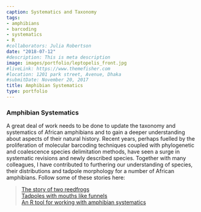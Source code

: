 ```yaml
---
caption: Systematics and Taxonomy
tags:
- amphibians
- barcoding
- systematics
- R
#collaborators: Julia Robertson
date: "2018-07-12"
#description: This is meta description
image: images/portfolio/leptopelis_front.jpg
#liveLink: https://www.themefisher.com
#location: 1201 park street, Avenue, Dhaka
#submitDate: November 20, 2017
title: Amphibian Systematics
type: portfolio
---
```

### Amphibian Systematics

A great deal of work needs to be done to update the taxonomy and systematics of African amphibians and to gain a deeper understanding about aspects of their natural history. Recent years, perhaps fuelled by the proliferation of molecular barcoding techniques coupled with phylogenetic and coalescence species delimitation methods, have seen a surge in systematic revisions and newly described species. Together with many colleagues, I have contributed to furthering our understanding of species, their distributions and tadpole morphology for a number of African amphibians. Follow some of these stories here:

> [The story of two reedfrogs](https://pubmed.ncbi.nlm.nih.gov/24871178/)  
> [Tadpoles with mouths like funnels](https://www.biotaxa.org/Zootaxa/article/view/zootaxa.3765.1.2/0)  
> [An R tool for working with amphibian systematics](https://github.com/hcliedtke/AmphiNom)
